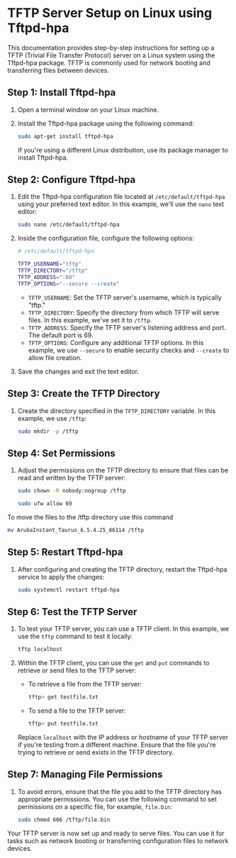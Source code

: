 # TFTP Server Setup on Linux using Tftpd-hpa

This documentation provides step-by-step instructions for setting up a TFTP (Trivial File Transfer Protocol) server on a Linux system using the Tftpd-hpa package. TFTP is commonly used for network booting and transferring files between devices.

## Step 1: Install Tftpd-hpa

1. Open a terminal window on your Linux machine.

2. Install the Tftpd-hpa package using the following command:

   ```bash
   sudo apt-get install tftpd-hpa
   ```

   If you're using a different Linux distribution, use its package manager to install Tftpd-hpa.

## Step 2: Configure Tftpd-hpa

1. Edit the Tftpd-hpa configuration file located at `/etc/default/tftpd-hpa` using your preferred text editor. In this example, we'll use the `nano` text editor:

   ```bash
   sudo nano /etc/default/tftpd-hpa
   ```

2. Inside the configuration file, configure the following options:

   ```bash
   # /etc/default/tftpd-hpa

   TFTP_USERNAME="tftp"
   TFTP_DIRECTORY="/tftp"
   TFTP_ADDRESS=":69"
   TFTP_OPTIONS="--secure --create"
   ```

   - `TFTP_USERNAME`: Set the TFTP server's username, which is typically "tftp."
   - `TFTP_DIRECTORY`: Specify the directory from which TFTP will serve files. In this example, we've set it to `/tftp`.
   - `TFTP_ADDRESS`: Specify the TFTP server's listening address and port. The default port is 69.
   - `TFTP_OPTIONS`: Configure any additional TFTP options. In this example, we use `--secure` to enable security checks and `--create` to allow file creation.

3. Save the changes and exit the text editor.

## Step 3: Create the TFTP Directory

1. Create the directory specified in the `TFTP_DIRECTORY` variable. In this example, we use `/tftp`:

   ```bash
   sudo mkdir -p /tftp
   ```

## Step 4: Set Permissions

1. Adjust the permissions on the TFTP directory to ensure that files can be read and written by the TFTP server:

   ```bash
   sudo chown -R nobody:nogroup /tftp
   ```


   ```bash 
   sudo ufw allow 69
   ```

To move the files to the /tftp directory use this command

   ```bash
   mv ArubaInstant_Taurus_6.5.4.25_86114 /tftp
   ```

## Step 5: Restart Tftpd-hpa

1. After configuring and creating the TFTP directory, restart the Tftpd-hpa service to apply the changes:

   ```bash
   sudo systemctl restart tftpd-hpa
   ```

## Step 6: Test the TFTP Server

1. To test your TFTP server, you can use a TFTP client. In this example, we use the `tftp` command to test it locally:

   ```bash
   tftp localhost
   ```

2. Within the TFTP client, you can use the `get` and `put` commands to retrieve or send files to the TFTP server:

   - To retrieve a file from the TFTP server:

     ```bash
     tftp> get testfile.txt
     ```

   - To send a file to the TFTP server:

     ```bash
     tftp> put testfile.txt
     ```

   Replace `localhost` with the IP address or hostname of your TFTP server if you're testing from a different machine. Ensure that the file you're trying to retrieve or send exists in the TFTP directory.

## Step 7: Managing File Permissions

1. To avoid errors, ensure that the file you add to the TFTP directory has appropriate permissions. You can use the following command to set permissions on a specific file, for example, `file.bin`:

   ```bash
   sudo chmod 666 /tftp/file.bin
   ```

Your TFTP server is now set up and ready to serve files. You can use it for tasks such as network booting or transferring configuration files to network devices.